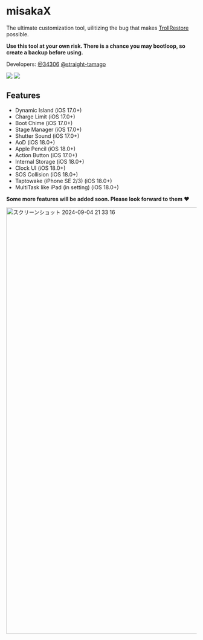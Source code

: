 # misakaX
The ultimate customization tool, uilitizing the bug that makes [TrollRestore](https://github.com/JJTech0130/TrollRestore) possible.

**Use this tool at your own risk. There is a chance you may bootloop, so create a backup before using.**

Developers: [@34306](https://github.com/34306) [@straight-tamago](https://github.com/straight-tamago)

<a href="https://github.com/straight-tamago/misakaX/releases/latest"><img src="https://img.shields.io/github/v/release/straight-tamago/misakaX?color=d774d5" /></a>
<a href="https://github.com/straight-tamago/misakaX/releases"><img src="https://img.shields.io/github/downloads/straight-tamago/misakaX/total?color=d774d5" /></a>

## Features
- Dynamic Island (iOS 17.0+)
- Charge Limit (iOS 17.0+)
- Boot Chime (iOS 17.0+)
- Stage Manager (iOS 17.0+)
- Shutter Sound (iOS 17.0+)
- AoD (iOS 18.0+)
- Apple Pencil (iOS 18.0+)
- Action Button (iOS 17.0+)
- Internal Storage (iOS 18.0+)
- Clock UI (iOS 18.0+)
- SOS Collision (iOS 18.0+)
- Taptowake (iPhone SE 2/3) (iOS 18.0+)
- MultiTask like iPad (in setting) (iOS 18.0+)

**Some more features will be added soon. Please look forward to them** ❤️

<img width="1129" alt="スクリーンショット 2024-09-04 21 33 16" src="https://github.com/user-attachments/assets/c53f0242-a49a-4c55-93bc-b229d588eaf5">
